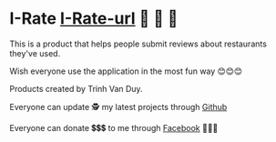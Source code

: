 
# I-Rate [I-Rate-url] 📘 📘 📘
This is a product that helps people submit reviews about restaurants they've used.

Wish everyone use the application in the most fun way 😊😊😊

Products created by Trinh Van Duy.

Everyone can update 🕵️ my latest projects through [Github]

Everyone can donate 💲💲💲 to me through [Facebook] 🤑🤑🤑

[I-Rate-url]: https://github.com/Duytv081298/I-Rate
[Facebook]: https://www.facebook.com/Duytv98/
[Github]: https://github.com/Duytv081298
